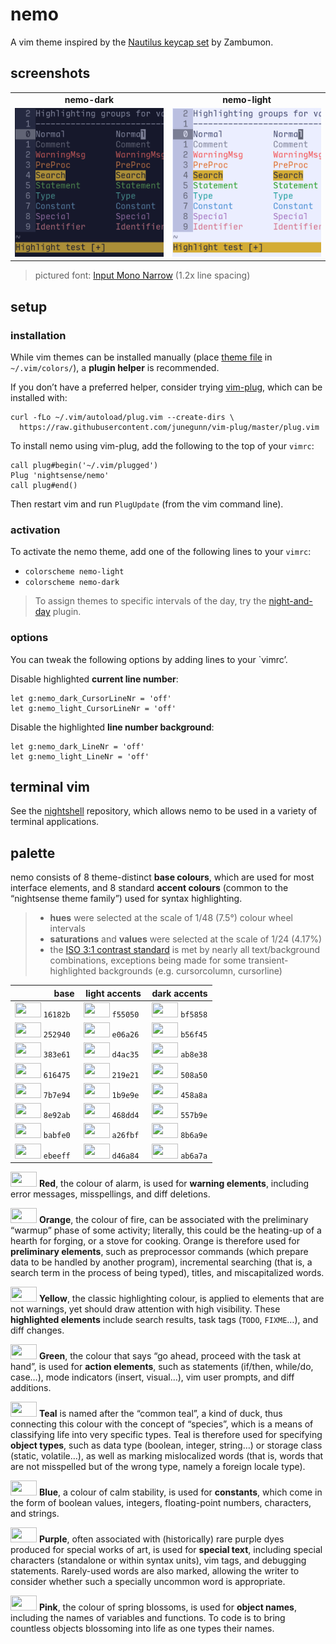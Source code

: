 <h1 id="nemo">nemo</h1>

<p>A vim theme inspired by the <a href="https://zambumon.github.io/projects/nautilus">Nautilus keycap set</a> by Zambumon.</p>

<h2 id="screenshots">screenshots</h2>

<table>
<tr><td align="center"><strong>nemo-dark</strong></td><td align="center"><strong>nemo-light</strong></td></tr>
<tr>
<td><img src="/img/screenshot-nemo-dark.png" alt="screenshot of the nemo-dark vim theme" width="282" /></td>
<td align="center"><img src="/img/screenshot-nemo-light.png" alt="screenshot of the nemo-light vim theme" width="282" /></td>
</tr>
</table>

<blockquote>
  <p>pictured font: <a href="http://input.fontbureau.com/">Input Mono Narrow</a> (1.2x line spacing)</p>
</blockquote>

<h2 id="setup">setup</h2>

<h3 id="installation">installation</h3>

<p>While vim themes can be installed manually (place <a href="https://github.com/nightsense/nemo/tree/master/colors">theme file</a> in <code class="highlighter-rouge">~/.vim/colors/</code>), a <strong>plugin helper</strong> is recommended.</p>

<p>If you don’t have a preferred helper, consider trying <a href="https://github.com/junegunn/vim-plug">vim-plug</a>, which can be installed with:</p>

<div class="highlighter-rouge"><div class="highlight"><pre class="highlight"><code>curl -fLo ~/.vim/autoload/plug.vim --create-dirs \
  https://raw.githubusercontent.com/junegunn/vim-plug/master/plug.vim
</code></pre></div></div>

<p>To install nemo using vim-plug, add the following to the top of your <code class="highlighter-rouge">vimrc</code>:</p>

<div class="highlighter-rouge"><div class="highlight"><pre class="highlight"><code>call plug#begin('~/.vim/plugged')
Plug 'nightsense/nemo'
call plug#end()
</code></pre></div></div>

<p>Then restart vim and run <code class="highlighter-rouge">PlugUpdate</code> (from the vim command line).</p>

<h3 id="activation">activation</h3>

<p>To activate the nemo theme, add one of the following lines to your <code class="highlighter-rouge">vimrc</code>:</p>

<ul>
  <li><code class="highlighter-rouge">colorscheme nemo-light</code></li>
  <li><code class="highlighter-rouge">colorscheme nemo-dark</code></li>
</ul>

<blockquote>
  <p>To assign themes to specific intervals of the day, try the <a href="https://github.com/nightsense/night-and-day">night-and-day</a> plugin.</p>
</blockquote>

<h3 id="options">options</h3>

<p>You can tweak the following options by adding lines to your `vimrc’.</p>

<p>Disable highlighted <strong>current line number</strong>:</p>

<div class="highlighter-rouge"><div class="highlight"><pre class="highlight"><code>let g:nemo_dark_CursorLineNr = 'off'
let g:nemo_light_CursorLineNr = 'off'
</code></pre></div></div>

<p>Disable the highlighted <strong>line number background</strong>:</p>

<div class="highlighter-rouge"><div class="highlight"><pre class="highlight"><code>let g:nemo_dark_LineNr = 'off'
let g:nemo_light_LineNr = 'off'
</code></pre></div></div>

<h2 id="terminal-vim">terminal vim</h2>

<p>See the <a href="https://github.com/nightsense/nightshell">nightshell</a> repository, which allows nemo to be used in a variety of terminal applications.</p>

<h2 id="palette">palette</h2>

<p>nemo consists of 8 theme-distinct <strong>base colours</strong>, which are used for most interface elements, and 8 standard <strong>accent colours</strong> (common to the “nightsense theme family”) used for syntax highlighting.</p>

<blockquote>
  <ul>
    <li><strong>hues</strong> were selected at the scale of 1/48 (7.5°) colour wheel intervals</li>
    <li><strong>saturations</strong> and <strong>values</strong> were selected at the scale of 1/24 (4.17%)</li>
    <li>the <a href="https://www.w3.org/TR/UNDERSTANDING-WCAG20/visual-audio-contrast-contrast.html#visual-audio-contrast-contrast-73-head">ISO 3:1 contrast standard</a> is met by nearly all text/background combinations, exceptions being made for some transient-highlighted backgrounds (e.g. cursorcolumn, cursorline)</li>
  </ul>
</blockquote>

<table>
  <thead>
    <tr>
      <th style="text-align: right">base</th>
      <th style="text-align: center">light accents</th>
      <th style="text-align: left">dark accents</th>
    </tr>
  </thead>
  <tbody>
    <tr>
      <td style="text-align: right"><img src="http://www.colorhexa.com/16182b.png" height="24" width="42" /> <code class="highlighter-rouge">16182b</code> </td>
      <td style="text-align: center"><img src="http://www.colorhexa.com/f55050.png" height="24" width="42" /> <code class="highlighter-rouge">f55050</code> </td>
      <td style="text-align: left"><img src="http://www.colorhexa.com/bf5858.png" height="24" width="42" /> <code class="highlighter-rouge">bf5858</code></td>
    </tr>
    <tr>
      <td style="text-align: right"><img src="http://www.colorhexa.com/252940.png" height="24" width="42" /> <code class="highlighter-rouge">252940</code> </td>
      <td style="text-align: center"><img src="http://www.colorhexa.com/e06a26.png" height="24" width="42" /> <code class="highlighter-rouge">e06a26</code> </td>
      <td style="text-align: left"><img src="http://www.colorhexa.com/b56f45.png" height="24" width="42" /> <code class="highlighter-rouge">b56f45</code></td>
    </tr>
    <tr>
      <td style="text-align: right"><img src="http://www.colorhexa.com/383e61.png" height="24" width="42" /> <code class="highlighter-rouge">383e61</code> </td>
      <td style="text-align: center"><img src="http://www.colorhexa.com/d4ac35.png" height="24" width="42" /> <code class="highlighter-rouge">d4ac35</code> </td>
      <td style="text-align: left"><img src="http://www.colorhexa.com/ab8e38.png" height="24" width="42" /> <code class="highlighter-rouge">ab8e38</code></td>
    </tr>
    <tr>
      <td style="text-align: right"><img src="http://www.colorhexa.com/616475.png" height="24" width="42" /> <code class="highlighter-rouge">616475</code> </td>
      <td style="text-align: center"><img src="http://www.colorhexa.com/219e21.png" height="24" width="42" /> <code class="highlighter-rouge">219e21</code> </td>
      <td style="text-align: left"><img src="http://www.colorhexa.com/508a50.png" height="24" width="42" /> <code class="highlighter-rouge">508a50</code></td>
    </tr>
    <tr>
      <td style="text-align: right"><img src="http://www.colorhexa.com/7b7e94.png" height="24" width="42" /> <code class="highlighter-rouge">7b7e94</code> </td>
      <td style="text-align: center"><img src="http://www.colorhexa.com/1b9e9e.png" height="24" width="42" /> <code class="highlighter-rouge">1b9e9e</code> </td>
      <td style="text-align: left"><img src="http://www.colorhexa.com/458a8a.png" height="24" width="42" /> <code class="highlighter-rouge">458a8a</code></td>
    </tr>
    <tr>
      <td style="text-align: right"><img src="http://www.colorhexa.com/8e92ab.png" height="24" width="42" /> <code class="highlighter-rouge">8e92ab</code> </td>
      <td style="text-align: center"><img src="http://www.colorhexa.com/468dd4.png" height="24" width="42" /> <code class="highlighter-rouge">468dd4</code> </td>
      <td style="text-align: left"><img src="http://www.colorhexa.com/557b9e.png" height="24" width="42" /> <code class="highlighter-rouge">557b9e</code></td>
    </tr>
    <tr>
      <td style="text-align: right"><img src="http://www.colorhexa.com/babfe0.png" height="24" width="42" /> <code class="highlighter-rouge">babfe0</code> </td>
      <td style="text-align: center"><img src="http://www.colorhexa.com/a26fbf.png" height="24" width="42" /> <code class="highlighter-rouge">a26fbf</code> </td>
      <td style="text-align: left"><img src="http://www.colorhexa.com/8b6a9e.png" height="24" width="42" /> <code class="highlighter-rouge">8b6a9e</code></td>
    </tr>
    <tr>
      <td style="text-align: right"><img src="http://www.colorhexa.com/ebeeff.png" height="24" width="42" /> <code class="highlighter-rouge">ebeeff</code> </td>
      <td style="text-align: center"><img src="http://www.colorhexa.com/d46a84.png" height="24" width="42" /> <code class="highlighter-rouge">d46a84</code> </td>
      <td style="text-align: left"><img src="http://www.colorhexa.com/ab6a7a.png" height="24" width="42" /> <code class="highlighter-rouge">ab6a7a</code></td>
    </tr>
  </tbody>
</table>

<p><img src="http://www.colorhexa.com/f55050.png" height="24" width="42" />
<strong>Red</strong>, the colour of alarm, is used for <strong>warning elements</strong>, including error messages, misspellings, and diff deletions.</p>

<p><img src="http://www.colorhexa.com/e06a26.png" height="24" width="42" />
<strong>Orange</strong>, the colour of fire, can be associated with the preliminary “warmup” phase of some activity; literally, this could be the heating-up of a hearth for forging, or a stove for cooking. Orange is therefore used for <strong>preliminary elements</strong>, such as preprocessor commands (which prepare data to be handled by another program), incremental searching (that is, a search term in the process of being typed), titles, and miscapitalized words.</p>

<p><img src="http://www.colorhexa.com/d4ac35.png" height="24" width="42" />
<strong>Yellow</strong>, the classic highlighting colour, is applied to elements that are not warnings, yet should draw attention with high visibility. These <strong>highlighted elements</strong> include search results, task tags (<code class="highlighter-rouge">TODO</code>, <code class="highlighter-rouge">FIXME</code>…), and diff changes.</p>

<p><img src="http://www.colorhexa.com/219e21.png" height="24" width="42" />
<strong>Green</strong>, the colour that says “go ahead, proceed with the task at hand”, is used for <strong>action elements</strong>, such as statements (if/then, while/do, case…), mode indicators (insert, visual…), vim user prompts, and diff additions.</p>

<p><img src="http://www.colorhexa.com/1b9e9e.png" height="24" width="42" />
<strong>Teal</strong> is named after the “common teal”, a kind of duck, thus connecting this colour with the concept of “species”, which is a means of classifying life into very specific types. Teal is therefore used for specifying <strong>object types</strong>, such as data type (boolean, integer, string…) or storage class (static, volatile…), as well as marking mislocalized words (that is, words that are not misspelled but of the wrong type, namely a foreign locale type).</p>

<p><img src="http://www.colorhexa.com/468dd4.png" height="24" width="42" />
<strong>Blue</strong>, a colour of calm stability, is used for <strong>constants</strong>, which come in the form of boolean values, integers, floating-point numbers, characters, and strings.</p>

<p><img src="http://www.colorhexa.com/a26fbf.png" height="24" width="42" />
<strong>Purple</strong>, often associated with (historically) rare purple dyes produced for special works of art, is used for <strong>special text</strong>, including special characters (standalone or within syntax units), vim tags, and debugging statements. Rarely-used words are also marked, allowing the writer to consider whether such a specially uncommon word is appropriate.</p>

<p><img src="http://www.colorhexa.com/d46a84.png" height="24" width="42" />
<strong>Pink</strong>, the colour of spring blossoms, is used for <strong>object names</strong>, including the names of variables and functions. To code is to bring countless objects blossoming into life as one types their names.</p>
